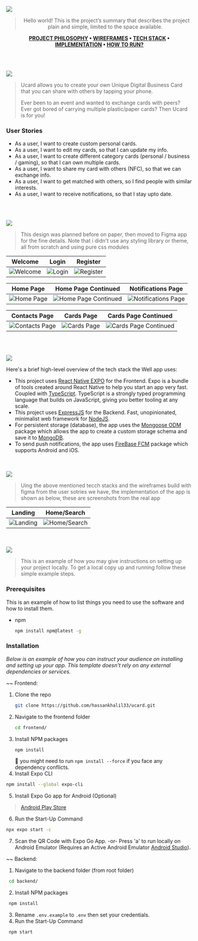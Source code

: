 <img src="./readme/title1.svg"/>

<div align="center">

> Hello world! This is the project’s summary that describes the project plain and simple, limited to the space available.  

**[PROJECT PHILOSOPHY](https://github.com/hassankhalil33/well_app#-project-philosophy) • [WIREFRAMES](https://github.com/hassankhalil33/well_app#-wireframes) • [TECH STACK](https://github.com/hassankhalil33/well_app#-tech-stack) • [IMPLEMENTATION](https://github.com/hassankhalil33/well_app#-impplementation) • [HOW TO RUN?](https://github.com/hassankhalil33/well_app#-how-to-run)**

</div>

<br><br>


<img src="./readme/title2.svg"/>

> Ucard allows you to create your own Unique Digital Business Card that you can share with others by tapping your phone.
> 
> Ever been to an event and wanted to exchange cards with peers? Ever got bored of carrying multiple plastic/paper cards? 
Then Ucard is for you!

### User Stories
- As a user, I want to create custom personal cards.
- As a user, I want to edit my cards, so that I can update my info.
- As a user, I want to create different category cards (personal / business / gaming), so that I can own multiple cards.
- As a user, I want to share my card with others (NFC), so that we can exchange info.
- As a user, I want to get matched with others, so I find people with similar interests.
- As a user, I want to receive notifications, so that I stay upto date.

<br><br>

<img src="./readme/title3.svg"/>

> This design was planned before on paper, then moved to Figma app for the fine details.
Note that i didn't use any styling library or theme, all from scratch and using pure css modules

|  Welcome  |    Login    | Register |
| --------- | ----------- | -------- |
| ![Welcome](https://github.com/hassankhalil33/ucard/blob/master/readme/Welcome.png) | ![Login](https://github.com/hassankhalil33/ucard/blob/master/readme/Login.png) | ![Register](https://github.com/hassankhalil33/ucard/blob/master/readme/Sign_Up.png)

|      Home Page      | Home Page Continued  | Notifications Page  |
| ------------------- | -------------------- | ------------------- |
| ![Home Page](https://github.com/hassankhalil33/ucard/blob/master/readme/Home_Page.png) | ![Home Page Continued](https://github.com/hassankhalil33/ucard/blob/master/readme/Home_Page_Continued.png) | ![Notifications Page](https://github.com/hassankhalil33/ucard/blob/master/readme/Notifications_Page.png)

| Contacts Page  | Cards Page  | Cards Page Continued
| ----- | ----- | ----- |
| ![Contacts Page](https://github.com/hassankhalil33/ucard/blob/master/readme/Contacts_Page.png) | ![Cards Page](https://github.com/hassankhalil33/ucard/blob/master/readme/Cards_Page.png) | ![Cards Page Continued](https://github.com/hassankhalil33/ucard/blob/master/readme/Cards_Page_Continued.png)

<br><br>

<img src="./readme/title4.svg"/>

Here's a brief high-level overview of the tech stack the Well app uses:

- This project uses [React Native EXPO](https://expo.dev/) for the Frontend. Expo is a bundle of tools created around React Native to help you start an app very fast. Coupled with [TypeScript](https://www.typescriptlang.org/). TypeScript is a strongly typed programming language that builds on JavaScript, giving you better tooling at any scale.
- This project uses [ExpressJS](https://expressjs.com/) for the Backend. Fast, unopinionated, minimalist web framework for [NodeJS](https://nodejs.org/en/).
- For persistent storage (database), the app uses the [Mongoose ODM](https://mongoosejs.com) package which allows the app to create a custom storage schema and save it to [MongoDB](https://www.mongodb.com).
- To send push notifications, the app uses [FireBase FCM](https://firebase.google.com/docs/cloud-messaging) package which supports Android and iOS.



<br><br>
<img src="./readme/title5.svg"/>

> Uing the above mentioned tecch stacks and the wireframes build with figma from the user sotries we have, the implementation of the app is shown as below, these are screenshots from the real app

| Landing  | Home/Search  |
| -----------------| -----|
| ![Landing](https://github.com/julescript/spotifyndr/blob/master/demo/Landing_Page.jpg) | ![Home/Search](https://github.com/julescript/spotifyndr/blob/master/demo/Search_Page.jpg) |


<br><br>
<img src="./readme/title6.svg"/>


> This is an example of how you may give instructions on setting up your project locally.
To get a local copy up and running follow these simple example steps.

### Prerequisites

This is an example of how to list things you need to use the software and how to install them.
* npm
  ```sh
  npm install npm@latest -g
  ```

### Installation

_Below is an example of how you can instruct your audience on installing and setting up your app. This template doesn't rely on any external dependencies or services._

~~ Frontend:
1. Clone the repo
   ```sh
   git clone https://github.com/hassankhalil33/ucard.git
   ```
2. Navigate to the frontend folder
   ```sh
   cd frontend/
   ```
3. Install NPM packages
   ```sh
   npm install
   ```
   🚨 you might need to run `npm install --force`  if you face any dependency conflicts.
4. Install Expo CLI
  ```sh
  npm install --global expo-cli
  ```
5. Install Expo Go app for Android (Optional)
  > [Android Play Store](https://play.google.com/store/apps/details?id=host.exp.exponent)
6. Run the Start-Up Command
  ```sh
  npx expo start -c
  ```
7. Scan the QR Code with Expo Go App.
    -or-
   Press 'a' to run locally on Android Emulator (Requires an Active Android Emulator [Android Studio](https://developer.android.com/studio/install)).
   
~~ Backend:
1. Navigate to the backend folder (from root folder)
  ```sh
   cd backend/
   ```
2. Install NPM packages
  ```sh
   npm install
   ```
3. Rename `.env.example` to `.env` then set your credentials.
4. Run the Start-Up Command
  ```sh
   npm start
   ```

